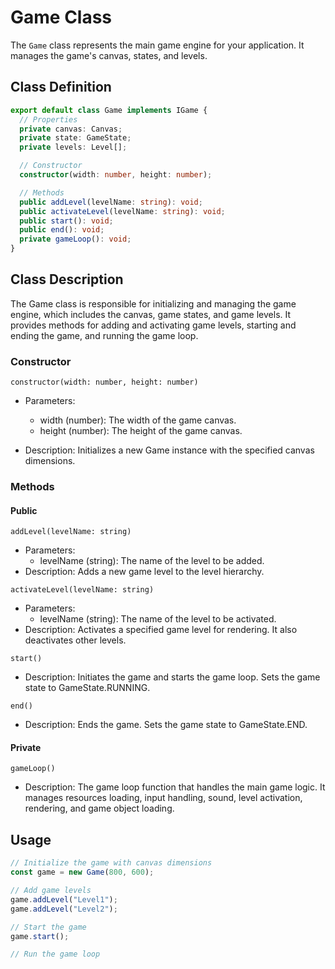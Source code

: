 # Game Class

The `Game` class represents the main game engine for your application. It manages the game's canvas, states, and levels.

## Class Definition

```typescript
export default class Game implements IGame {
  // Properties
  private canvas: Canvas;
  private state: GameState;
  private levels: Level[];

  // Constructor
  constructor(width: number, height: number);

  // Methods
  public addLevel(levelName: string): void;
  public activateLevel(levelName: string): void;
  public start(): void;
  public end(): void;
  private gameLoop(): void;
}

```

## Class Description

The Game class is responsible for initializing and managing the game engine,
which includes the canvas, game states, and game levels.
It provides methods for adding and activating game levels, starting and ending the game, and running the game loop.

### Constructor

``constructor(width: number, height: number)``

- Parameters:
  - width (number): The width of the game canvas.
  - height (number): The height of the game canvas.

- Description: Initializes a new Game instance with the specified canvas dimensions.

### Methods

#### Public

``addLevel(levelName: string)``

- Parameters:
  - levelName (string): The name of the level to be added.
- Description: Adds a new game level to the level hierarchy.

``activateLevel(levelName: string)``

- Parameters:
  - levelName (string): The name of the level to be activated.
- Description: Activates a specified game level for rendering. It also deactivates other levels.

``start()``

- Description: Initiates the game and starts the game loop. Sets the game state to GameState.RUNNING.

``end()``

- Description: Ends the game. Sets the game state to GameState.END.

#### Private

``gameLoop()``

- Description: The game loop function that handles the main game logic. It manages resources loading, input handling, sound, level activation, rendering, and game object loading.

## Usage

```typescript
// Initialize the game with canvas dimensions
const game = new Game(800, 600);

// Add game levels
game.addLevel("Level1");
game.addLevel("Level2");

// Start the game
game.start();

// Run the game loop
```
